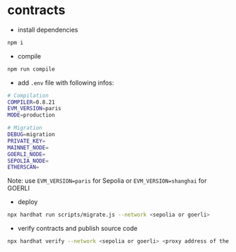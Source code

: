 # contracts

- install dependencies

```sh
npm i
```

- compile

```sh
npm run compile
```

- add `.env` file with following infos:

```sh
# Compilation
COMPILER=0.8.21
EVM_VERSION=paris
MODE=production

# Migration
DEBUG=migration
PRIVATE_KEY=
MAINNET_NODE=
GOERLI_NODE=
SEPOLIA_NODE=
ETHERSCAN=
```

Note: use `EVM_VERSION=paris` for Sepolia or `EVM_VERSION=shanghai` for GOERLI

- deploy

```sh
npx hardhat run scripts/migrate.js --network <sepolia or goerli>
```

- verify contracts and publish source code 

```sh
npx hardhat verify --network <sepolia or goerli> <proxy address of the smart contracts to be verified> <for all contracts except PermissionManager, address of the PermissionManager>
```
